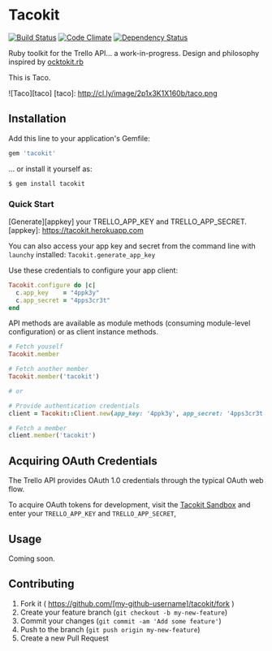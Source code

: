 # Tacokit

[![Build Status](https://travis-ci.org/rossta/tacokit.rb.svg?branch=master)](https://travis-ci.org/rossta/tacokit.rb) [![Code Climate](https://codeclimate.com/github/rossta/tacokit.rb/badges/gpa.svg)](https://codeclimate.com/github/rossta/tacokit.rb) [![Dependency Status](https://gemnasium.com/rossta/tacokit.rb.svg)](https://gemnasium.com/rossta/tacokit.rb)

Ruby toolkit for the Trello API... a work-in-progress. Design and philosophy
inspired by [ocktokit.rb](https://github.com/ocktokit/ocktokit.rb)

This is Taco.

![Taco][taco]
[taco]: http://cl.ly/image/2p1x3K1X160b/taco.png

## Installation

Add this line to your application's Gemfile:

```ruby
gem 'tacokit'
```

... or install it yourself as:

    $ gem install tacokit

### Quick Start

[Generate][appkey] your TRELLO_APP_KEY and TRELLO_APP_SECRET.
[appkey]: https://tacokit.herokuapp.com

You can also access your app key and secret from the command line with
`launchy` installed: `Tacokit.generate_app_key`

Use these credentials to configure your app client:

```ruby
Tacokit.configure do |c|
  c.app_key    = "4ppk3y"
  c.app_secret = "4pps3cr3t"
end
```

API methods are available as module methods (consuming module-level
configuration) or as client instance methods.

```ruby
# Fetch youself
Tacokit.member

# Fetch another member
Tacokit.member('tacokit')

# or

# Provide authentication credentials
client = Tacokit::Client.new(app_key: '4ppk3y', app_secret: '4pps3cr3t!')

# Fetch a member
client.member('tacokit')
```
## Acquiring OAuth Credentials

The Trello API provides OAuth 1.0 credentials through the typical OAuth web
flow.

To acquire OAuth tokens for development, visit the [Tacokit
Sandbox](sandbox) and enter your `TRELLO_APP_KEY` and `TRELLO_APP_SECRET`,

[sandbox]: https://tacokit.herokuapp.com

## Usage

Coming soon.

## Contributing

1. Fork it ( https://github.com/[my-github-username]/tacokit/fork )
2. Create your feature branch (`git checkout -b my-new-feature`)
3. Commit your changes (`git commit -am 'Add some feature'`)
4. Push to the branch (`git push origin my-new-feature`)
5. Create a new Pull Request
